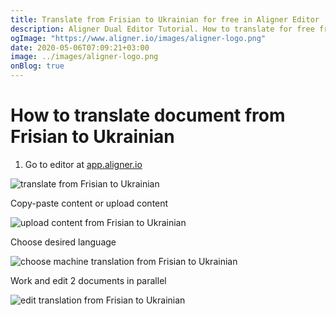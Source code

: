 ```yaml
---
title: Translate from Frisian to Ukrainian for free in Aligner Editor
description: Aligner Dual Editor Tutorial. How to translate for free from Frisian to Ukrainian. Aligner is multilingual document management platform. 
ogImage: "https://www.aligner.io/images/aligner-logo.png"
date: 2020-05-06T07:09:21+03:00
image: ../images/aligner-logo.png
onBlog: true
---
```


# How to translate document from Frisian to Ukrainian

1. Go to editor at [app.aligner.io](https://app.aligner.io "Aligner App web page")

![translate from Frisian to Ukrainian](../aligner-blank-editor.png "translate from Frisian to Ukrainian")

Copy-paste content or upload content

![upload content from Frisian to Ukrainian](../aligner-uploaded-document.png "upload content from Frisian to Ukrainian")

Choose desired language

![choose machine translation from Frisian to Ukrainian](../aligner-language-dropdown.png "choose machine translation from Frisian to Ukrainian")

Work and edit 2 documents in parallel

![edit translation from Frisian to Ukrainian](../aligner-double-sitded-editor.png "edit translation from Frisian to Ukrainian")

